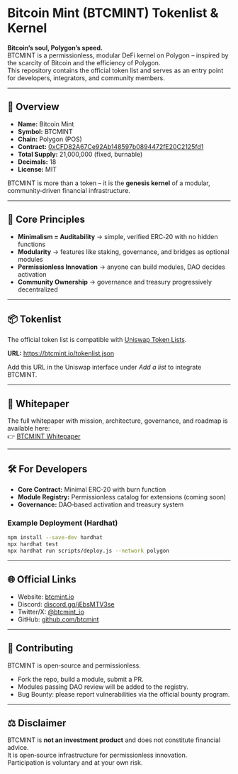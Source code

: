 # Bitcoin Mint (BTCMINT) Tokenlist & Kernel

**Bitcoin’s soul, Polygon’s speed.**  
BTCMINT is a permissionless, modular DeFi kernel on Polygon – inspired by the scarcity of Bitcoin and the efficiency of Polygon.  
This repository contains the official token list and serves as an entry point for developers, integrators, and community members.

---

## 🚀 Overview

- **Name:** Bitcoin Mint  
- **Symbol:** BTCMINT  
- **Chain:** Polygon (POS)  
- **Contract:** [0xCFD82A67Ce92Ab148597b0894472fE20C2125fd1](https://polygonscan.com/address/0xCFD82A67Ce92Ab148597b0894472fE20C2125fd1)  
- **Total Supply:** 21,000,000 (fixed, burnable)  
- **Decimals:** 18  
- **License:** MIT  

BTCMINT is more than a token – it is the **genesis kernel** of a modular, community‑driven financial infrastructure.

---

## 🧩 Core Principles

- **Minimalism = Auditability** → simple, verified ERC‑20 with no hidden functions  
- **Modularity** → features like staking, governance, and bridges as optional modules  
- **Permissionless Innovation** → anyone can build modules, DAO decides activation  
- **Community Ownership** → governance and treasury progressively decentralized  

---

## 📦 Tokenlist

The official token list is compatible with [Uniswap Token Lists](https://tokenlists.org).

**URL:** https://btcmint.io/tokenlist.json 

Add this URL in the Uniswap interface under *Add a list* to integrate BTCMINT.

---

## 📜 Whitepaper

The full whitepaper with mission, architecture, governance, and roadmap is available here:  
👉 [BTCMINT Whitepaper](https://btcmint.io/docs)

---

## 🛠 For Developers

- **Core Contract:** Minimal ERC‑20 with burn function  
- **Module Registry:** Permissionless catalog for extensions (coming soon)  
- **Governance:** DAO‑based activation and treasury system  

### Example Deployment (Hardhat)

```bash
npm install --save-dev hardhat
npx hardhat test
npx hardhat run scripts/deploy.js --network polygon
```

---

## 🌐 Official Links

- Website: [btcmint.io](https://btcmint.io)  
- Discord: [discord.gg/jEbsMTV3se](https://discord.gg/jEbsMTV3se)  
- Twitter/X: [@btcmint_io](https://x.com/btcmint_io)  
- GitHub: [github.com/btcmint](https://github.com/btcmint)  

---

## 🤝 Contributing

BTCMINT is open‑source and permissionless.  
- Fork the repo, build a module, submit a PR.  
- Modules passing DAO review will be added to the registry.  
- Bug Bounty: please report vulnerabilities via the official bounty program.

---

## ⚖️ Disclaimer

BTCMINT is **not an investment product** and does not constitute financial advice.  
It is open‑source infrastructure for permissionless innovation.  
Participation is voluntary and at your own risk.
